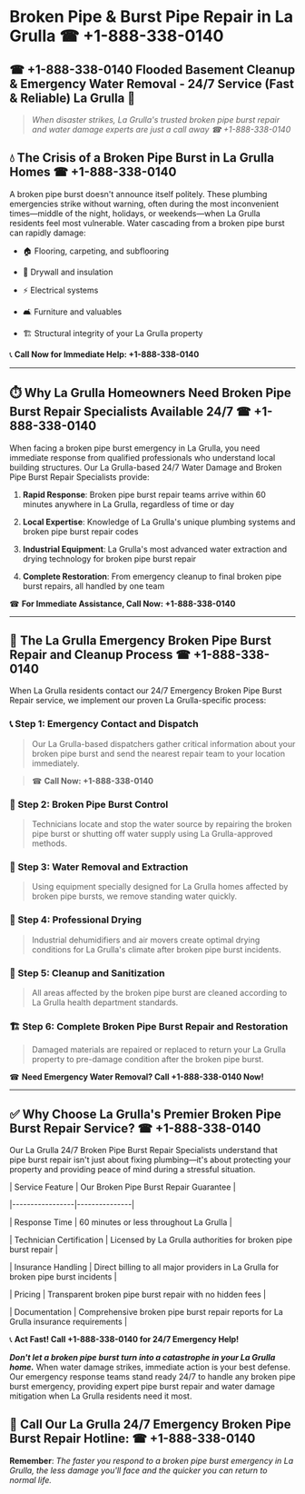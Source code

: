 # Broken Pipe & Burst Pipe Repair in La Grulla ☎ +1-888-338-0140  
## ☎ +1-888-338-0140 Flooded Basement Cleanup & Emergency Water Removal - 24/7 Service (Fast & Reliable) La Grulla 🚨  

> *When disaster strikes, La Grulla's trusted broken pipe burst repair and water damage experts are just a call away ☎ +1-888-338-0140*  

## 💧 The Crisis of a Broken Pipe Burst in La Grulla Homes ☎ +1-888-338-0140  

A broken pipe burst doesn't announce itself politely. These plumbing emergencies strike without warning, often during the most inconvenient times—middle of the night, holidays, or weekends—when La Grulla residents feel most vulnerable. Water cascading from a broken pipe burst can rapidly damage:  

* 🏠 Flooring, carpeting, and subflooring  
* 🧱 Drywall and insulation  
* ⚡ Electrical systems  
* 🛋️ Furniture and valuables  
* 🏗️ Structural integrity of your La Grulla property  

📞 **Call Now for Immediate Help: +1-888-338-0140**  

---  

## ⏱️ Why La Grulla Homeowners Need Broken Pipe Burst Repair Specialists Available 24/7 ☎ +1-888-338-0140  

When facing a broken pipe burst emergency in La Grulla, you need immediate response from qualified professionals who understand local building structures. Our La Grulla-based 24/7 Water Damage and Broken Pipe Burst Repair Specialists provide:  

1. **Rapid Response**: Broken pipe burst repair teams arrive within 60 minutes anywhere in La Grulla, regardless of time or day  
2. **Local Expertise**: Knowledge of La Grulla's unique plumbing systems and broken pipe burst repair codes  
3. **Industrial Equipment**: La Grulla's most advanced water extraction and drying technology for broken pipe burst repair  
4. **Complete Restoration**: From emergency cleanup to final broken pipe burst repairs, all handled by one team  

☎ **For Immediate Assistance, Call Now: +1-888-338-0140**  

---  

## 🔧 The La Grulla Emergency Broken Pipe Burst Repair and Cleanup Process ☎ +1-888-338-0140  

When La Grulla residents contact our 24/7 Emergency Broken Pipe Burst Repair service, we implement our proven La Grulla-specific process:  

### 📞 Step 1: Emergency Contact and Dispatch  
> Our La Grulla-based dispatchers gather critical information about your broken pipe burst and send the nearest repair team to your location immediately.  
> ☎ **Call Now: +1-888-338-0140**  

### 🚿 Step 2: Broken Pipe Burst Control  
> Technicians locate and stop the water source by repairing the broken pipe burst or shutting off water supply using La Grulla-approved methods.  

### 🌊 Step 3: Water Removal and Extraction  
> Using equipment specially designed for La Grulla homes affected by broken pipe bursts, we remove standing water quickly.  

### 💨 Step 4: Professional Drying  
> Industrial dehumidifiers and air movers create optimal drying conditions for La Grulla's climate after broken pipe burst incidents.  

### 🧼 Step 5: Cleanup and Sanitization  
> All areas affected by the broken pipe burst are cleaned according to La Grulla health department standards.  

### 🏗️ Step 6: Complete Broken Pipe Burst Repair and Restoration  
> Damaged materials are repaired or replaced to return your La Grulla property to pre-damage condition after the broken pipe burst.  

☎ **Need Emergency Water Removal? Call +1-888-338-0140 Now!**  

---  

## ✅ Why Choose La Grulla's Premier Broken Pipe Burst Repair Service? ☎ +1-888-338-0140  

Our La Grulla 24/7 Broken Pipe Burst Repair Specialists understand that pipe burst repair isn't just about fixing plumbing—it's about protecting your property and providing peace of mind during a stressful situation.  

| Service Feature | Our Broken Pipe Burst Repair Guarantee |  
|-----------------|---------------|  
| Response Time | 60 minutes or less throughout La Grulla |  
| Technician Certification | Licensed by La Grulla authorities for broken pipe burst repair |  
| Insurance Handling | Direct billing to all major providers in La Grulla for broken pipe burst incidents |  
| Pricing | Transparent broken pipe burst repair with no hidden fees |  
| Documentation | Comprehensive broken pipe burst repair reports for La Grulla insurance requirements |  

📞 **Act Fast! Call +1-888-338-0140 for 24/7 Emergency Help!**  

***Don't let a broken pipe burst turn into a catastrophe in your La Grulla home.*** When water damage strikes, immediate action is your best defense. Our emergency response teams stand ready 24/7 to handle any broken pipe burst emergency, providing expert pipe burst repair and water damage mitigation when La Grulla residents need it most.  

## 📱 Call Our La Grulla 24/7 Emergency Broken Pipe Burst Repair Hotline: ☎ +1-888-338-0140  

**Remember**: *The faster you respond to a broken pipe burst emergency in La Grulla, the less damage you'll face and the quicker you can return to normal life.*